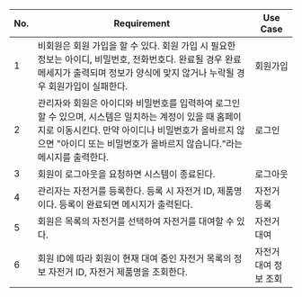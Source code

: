 
| No. | Requirement                                                                                                                        | Use Case     |
| --- | ---------------------------------------------------------------------------------------------------------------------------------- | ------------ |
| 1   | 비회원은 회원 가입을 할 수 있다. 회원 가입 시 필요한 정보는 아이디, 비밀번호, 전화번호다. 완료될 경우 완료메세지가 출력되며 정보가 양식에 맞지 않거나 누락될 경우 회원가입이 실패한다.                         | 회원가입         |
| 2   | 관리자와 회원은 아이디와 비밀번호를 입력하여 로그인할 수 있으며, 시스템은 일치하는 계정이 있을 때 홈페이지로 이동시킨다. 만약 아이디나 비밀번호가 올바르지 않으면 "아이디 또는 비밀번호가 올바르지 않습니다."라는 메시지를 출력한다. | 로그인          |
| 3   | 회원이 로그아웃을 요청하면 시스템이 종료된다.                                                                                                          | 로그아웃         |
| 4   | 관리자는 자전거를 등록한다. 등록 시 자전거 ID, 제품명이다. 등록이 완료되면 메시지가 출력된다.                                                                            | 자전거 등록       |
| 5   | 회원은 목록의 자전거를 선택하여 자전거를 대여할 수 있다.                                                                                                   | 자전거 대여       |
| 6   | 회원 ID에 따라 회원이 현재 대여 중인 자전거 목록의 정보 자전거 ID, 자전거 제품명을 조회한다.                                                                           | 자전거 대여 정보 조회 |


